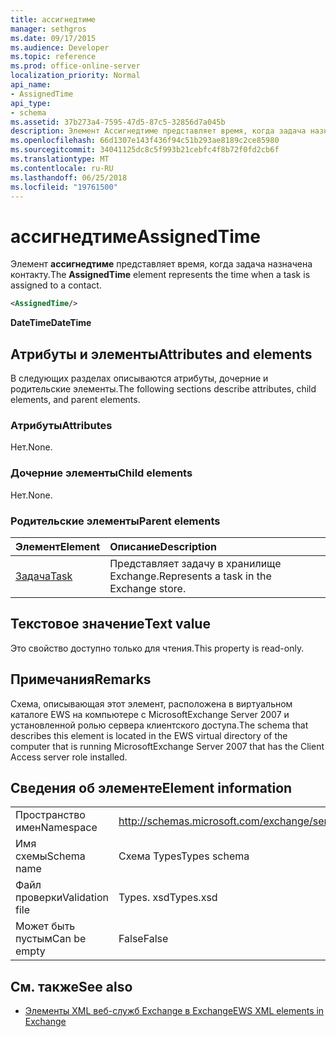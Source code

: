 ```yaml
---
title: ассигнедтиме
manager: sethgros
ms.date: 09/17/2015
ms.audience: Developer
ms.topic: reference
ms.prod: office-online-server
localization_priority: Normal
api_name:
- AssignedTime
api_type:
- schema
ms.assetid: 37b273a4-7595-47d5-87c5-32856d7a045b
description: Элемент Ассигнедтиме представляет время, когда задача назначена контакту.
ms.openlocfilehash: 66d1307e143f436f94c51b293ae8189c2ce85980
ms.sourcegitcommit: 34041125dc8c5f993b21cebfc4f8b72f0fd2cb6f
ms.translationtype: MT
ms.contentlocale: ru-RU
ms.lasthandoff: 06/25/2018
ms.locfileid: "19761500"
---
```

# <a name="assignedtime"></a><span data-ttu-id="97b31-103">ассигнедтиме</span><span class="sxs-lookup"><span data-stu-id="97b31-103">AssignedTime</span></span>

<span data-ttu-id="97b31-104">Элемент **ассигнедтиме** представляет время, когда задача назначена контакту.</span><span class="sxs-lookup"><span data-stu-id="97b31-104">The **AssignedTime** element represents the time when a task is assigned to a contact.</span></span> 
  
```xml
<AssignedTime/>
```

 <span data-ttu-id="97b31-105">**DateTime**</span><span class="sxs-lookup"><span data-stu-id="97b31-105">**DateTime**</span></span>
## <a name="attributes-and-elements"></a><span data-ttu-id="97b31-106">Атрибуты и элементы</span><span class="sxs-lookup"><span data-stu-id="97b31-106">Attributes and elements</span></span>

<span data-ttu-id="97b31-107">В следующих разделах описываются атрибуты, дочерние и родительские элементы.</span><span class="sxs-lookup"><span data-stu-id="97b31-107">The following sections describe attributes, child elements, and parent elements.</span></span>
  
### <a name="attributes"></a><span data-ttu-id="97b31-108">Атрибуты</span><span class="sxs-lookup"><span data-stu-id="97b31-108">Attributes</span></span>

<span data-ttu-id="97b31-109">Нет.</span><span class="sxs-lookup"><span data-stu-id="97b31-109">None.</span></span>
  
### <a name="child-elements"></a><span data-ttu-id="97b31-110">Дочерние элементы</span><span class="sxs-lookup"><span data-stu-id="97b31-110">Child elements</span></span>

<span data-ttu-id="97b31-111">Нет.</span><span class="sxs-lookup"><span data-stu-id="97b31-111">None.</span></span>
  
### <a name="parent-elements"></a><span data-ttu-id="97b31-112">Родительские элементы</span><span class="sxs-lookup"><span data-stu-id="97b31-112">Parent elements</span></span>

|<span data-ttu-id="97b31-113">**Элемент**</span><span class="sxs-lookup"><span data-stu-id="97b31-113">**Element**</span></span>|<span data-ttu-id="97b31-114">**Описание**</span><span class="sxs-lookup"><span data-stu-id="97b31-114">**Description**</span></span>|
|:-----|:-----|
|[<span data-ttu-id="97b31-115">Задача</span><span class="sxs-lookup"><span data-stu-id="97b31-115">Task</span></span>](task.md) <br/> |<span data-ttu-id="97b31-116">Представляет задачу в хранилище Exchange.</span><span class="sxs-lookup"><span data-stu-id="97b31-116">Represents a task in the Exchange store.</span></span>  <br/> |
   
## <a name="text-value"></a><span data-ttu-id="97b31-117">Текстовое значение</span><span class="sxs-lookup"><span data-stu-id="97b31-117">Text value</span></span>

<span data-ttu-id="97b31-118">Это свойство доступно только для чтения.</span><span class="sxs-lookup"><span data-stu-id="97b31-118">This property is read-only.</span></span>
  
## <a name="remarks"></a><span data-ttu-id="97b31-119">Примечания</span><span class="sxs-lookup"><span data-stu-id="97b31-119">Remarks</span></span>

<span data-ttu-id="97b31-120">Схема, описывающая этот элемент, расположена в виртуальном каталоге EWS на компьютере с MicrosoftExchange Server 2007 и установленной ролью сервера клиентского доступа.</span><span class="sxs-lookup"><span data-stu-id="97b31-120">The schema that describes this element is located in the EWS virtual directory of the computer that is running MicrosoftExchange Server 2007 that has the Client Access server role installed.</span></span>
  
## <a name="element-information"></a><span data-ttu-id="97b31-121">Сведения об элементе</span><span class="sxs-lookup"><span data-stu-id="97b31-121">Element information</span></span>

|||
|:-----|:-----|
|<span data-ttu-id="97b31-122">Пространство имен</span><span class="sxs-lookup"><span data-stu-id="97b31-122">Namespace</span></span>  <br/> |http://schemas.microsoft.com/exchange/services/2006/types  <br/> |
|<span data-ttu-id="97b31-123">Имя схемы</span><span class="sxs-lookup"><span data-stu-id="97b31-123">Schema name</span></span>  <br/> |<span data-ttu-id="97b31-124">Схема Types</span><span class="sxs-lookup"><span data-stu-id="97b31-124">Types schema</span></span>  <br/> |
|<span data-ttu-id="97b31-125">Файл проверки</span><span class="sxs-lookup"><span data-stu-id="97b31-125">Validation file</span></span>  <br/> |<span data-ttu-id="97b31-126">Types. xsd</span><span class="sxs-lookup"><span data-stu-id="97b31-126">Types.xsd</span></span>  <br/> |
|<span data-ttu-id="97b31-127">Может быть пустым</span><span class="sxs-lookup"><span data-stu-id="97b31-127">Can be empty</span></span>  <br/> |<span data-ttu-id="97b31-128">False</span><span class="sxs-lookup"><span data-stu-id="97b31-128">False</span></span>  <br/> |
   
## <a name="see-also"></a><span data-ttu-id="97b31-129">См. также</span><span class="sxs-lookup"><span data-stu-id="97b31-129">See also</span></span>

- [<span data-ttu-id="97b31-130">Элементы XML веб-служб Exchange в Exchange</span><span class="sxs-lookup"><span data-stu-id="97b31-130">EWS XML elements in Exchange</span></span>](ews-xml-elements-in-exchange.md)

